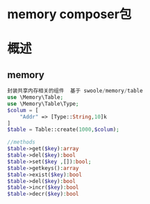 memory composer包 
==============
概述
=======
## memory
```php
封装共享内存相关的组件  基于 swoole/memory/table
use \Memory\Table;
use \Memory\Table\Type;
$colum = [
    "Addr" => [Type::String,10]k
]
$table = Table::create(1000,$colum);

//methods
$table->get($key):array
$table->del($key):bool
$table->set($key ,[]):bool;
$table->getkeys():array
$table->exist($key):bool
$table->del($key):bool
$table->incr($key):bool
$table->decr($key):bool
```

